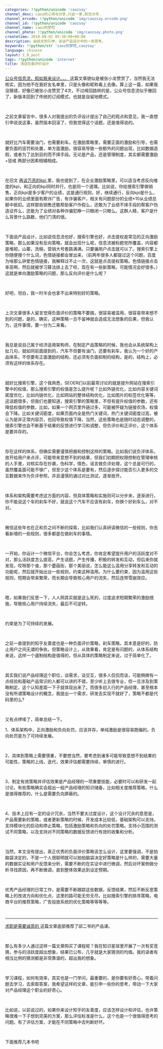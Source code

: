```yaml
---
categories: !!python/unicode 'caozsay'
channel_desc: caoz的心得与分享,只此一家,别无分号.
channel_ercode: !!python/unicode 'img/caozsay.ercode.png'
channel_id: !!python/unicode 'caozsay'
channel_name: caoz的梦呓
channel_photo: !!python/unicode 'img/caozsay.photo.png'
createtime: 2018-08-02 05:30:00+00:00
description: 由前文的引申，谈谈产品设计中的一些思考。
keywords: !!python/str 'caoz的梦呓,caozsay'
language: chinese
layout: 1_0_post
tags: !!python/unicode 'internet'
title: 浅谈负面评价设计
---
```

<div class="rich_media_content" id="js_content">
<p>
<a href="http://mp.weixin.qq.com/s?__biz=MzI0MjA1Mjg2Ng==&amp;mid=2649867755&amp;idx=1&amp;sn=c5f63bc83cfbcfb43d4940bb27424fa2&amp;chksm=f1075f86c670d6903efbb398aaca3cbf0c98fcb7c9aa3f9b8caa3648ec90e86cf7ccaac1e011&amp;scene=21#wechat_redirect" target="_blank">
          公众号信息流，假如我来设计。。。
         </a>
         这篇文章貌似是被张小龙赞赏了，当然我无法核实，因为他不在我好友名单里，只是头像和昵称看上去像。算上这一篇，如果我没猜错，好像已被张小龙赞赏了4次，不过峰回路转的是，公众号信息流似乎撤回了，新版本回到了传统的订阅模式，也就是自留地模式。
         <br/>
</p>
<p>
<br/>
</p>
<p>
         之前文章留言中，很多人对我提出的负评设计提出了自己的观点和意见，我一直想引申说说这事，虽然版本回滚了，但我觉得这个话题，还是值得说的。
        </p>
<p>
<br/>
</p>
<p>
         就好比汽车需要油门，也需要刹车。在激励策略里，需要正面的激励和引导，也需要负面的惩罚和处置，单方面激励，很容易导致一些额外的问题出现，比如数据造假，或者为了达到目的而不择手段。无论是产品，还是管理制度，其实都需要激励+惩戒 两部分因素相辅相成。
        </p>
<p>
<br/>
</p>
<p>
         在旧文
         <a href="http://mp.weixin.qq.com/s?__biz=MzI0MjA1Mjg2Ng==&amp;mid=2649866809&amp;idx=1&amp;sn=65562889228ab37b8a803fa990a81f1a&amp;scene=21#wechat_redirect" target="_blank">
          再谈万恶的kpi
         </a>
         里，我也提到了，在企业激励策略里，可以适当考虑反向维度的kpi，和正向的kpi同时并行，也是同一个道理。比如说，你给搜索引擎做销售，正向kpi是多少客户的业绩，这是通行规则，好，继续通行，反向kpi是什么，如果你的业绩里面有欺诈广告，有诈骗客户，相关有问题部分的业绩*10从业绩总额中抵扣。这样那些销售还敢帮助客户作假么，还敢为了业绩不择手段的帮客户伪造证件么，还能为了业绩对各种诈骗犯睁一只眼闭一只眼么。这群人精，客户是什么背景什么路数，他们门清的很。
        </p>
<p>
<br/>
</p>
<p>
         下面说产品设计，比如说信息流也好，搜索引擎也好，点击提权是常见的正向激励策略，那么如果没有反向策略，就会出现什么呢，信息流被标题党所覆盖，内容都是堆砌，山寨，洗稿，营销大号套路满满，只要骗用户点击就可以了。搜索引擎上你随便搜个什么词，色情链接都会冒出来，（前两年很多人都提过这个问题，百度为啥那么钟爱色情链接，我解释过不止一次，这就是点击提权策略。色情链接点击率高啊，然后就被学习算法排上去了呗，现在有一些新策略，可能情况会好很多。）这就是单向激励策略的问题，那么反向评价是什么呢？
        </p>
<p>
<br/>
</p>
<p>
         好吧，坦白，我一时半会也拿不出来特别好的策略。
        </p>
<p>
<br/>
</p>
<p>
         上次文章很多人留言觉得负面评价的策略不要搞，很容易被滥用，很容易带来想不到的问题，是的，确实，这种策略一旦不留神就会造成无法想象的后果，但我认为，这件事情，要一分为二来看。
        </p>
<p>
<br/>
</p>
<p>
         我总是说自己属于经济适用架构师，在制定产品策略的时候，我也会从系统架构上扯几句，就如同前面提到的，汽车不但要有油门，还要有刹车，我认为一个好的产品体系，不但要有正面激励的结构，还必须有负面抑制的结构，是的，结构上，必须有这样的体系存在。
        </p>
<p>
<br/>
</p>
<p>
         就好比搜索引擎，这个我熟悉，SEOER们以前最常讨论的就是提升网站在搜索引擎中的权值，那么搜索引擎的权值是怎么提升呢？比如外链优化，比如内容关键词密度优化，比如内链优化，比如网站的整体结构优化，比如图片的标签优化等等，这话题很多，但我们也要知道，搜索引擎的策略里，不但有提升权值的参数，还有降低权值的参数，比如，如果一个网页里外链过多，可能被怀疑为链接农场，权值会下降。比如关键词密度，如果页面内全是热门关键词，热门关键词密度过高，被认为是非正常内容页，也回导致权值下降，当然，这些策略也是随时动态调整的，搜索引擎也会不断基于结果的反馈进行学习和调整，但负评价和正评价，这个体系是要并存的。
        </p>
<p>
<br/>
</p>
<p>
         存在这样的体系，但确实需要谨慎把握和控制这样的策略。比如我们说负评体系，放开给用户来点评，可能带来意想不到的结果，但我们初期把权限控制在管理审核的人手里，对核实存在抄袭，伪科学，情色，谣言做负评处理，这个总是可行的，虽然覆盖面可能不够广，但至少这个体系是要有，然后逐步探讨能否引入更多的交互数据来作为负评参照，并且谨慎的通过对比测试，逐渐放开。
        </p>
<p>
<br/>
</p>
<p>
         体系和架构需要考虑这方面的内容，但具体策略和实施则可以分步来，逐渐进行，你不能说这个车的刹车不好，就说这个汽车不应该有刹车，你换个好刹车么，对不对。
        </p>
<p>
<br/>
</p>
<p>
         微信这些年也在正和负之间不断的探索，比如我们认真研读微信的一些规则，你去看新增的一些规则，很多都是在做刹车的事情。
        </p>
<p>
<br/>
</p>
<p>
         一开始，你设计一个微信平台，你会怎么考虑，你肯定希望提升用户的活跃度对不对，那么活跃度怎么提高，产生话题，产生传播，积极的转发和互动，但后来你就发现，哎呀那个谁，那个蘑菇街，那个美丽说，怎么能这么滥用分享转发和互动的功能呢，然后就开始出台一些规则，约束这种滥用。为什么要约束，因为滥用这些规则，短期会带来繁荣，而长期会导致核心用户的流失，然后连带雪崩效应。
        </p>
<p>
<br/>
</p>
<p>
         嗯，如果我们反思一下，人人网其实就是这么死的，过度追求短期繁荣的激励措施，导致核心用户持续流失，最后不可逆转。
        </p>
<p>
<br/>
</p>
<p>
         约束是为了可持续的发展。
        </p>
<p>
<br/>
</p>
<p>
         之前一直提到的知乎友善度也是一种负面评价策略，刹车策略，其本意是好的，防止用户之间无谓的争执，但策略设计上，从效果看，肯定是有问题的，从体系结构来说，这样一个遏制结构是值得的，但从具体的策略制定来说，过于简单化了。
        </p>
<p>
<br/>
</p>
<p>
         其实我们说产品经理这个职位，谈需求，谈交互，很多人侃侃而谈，可能稍微有一点经验和基础产品常识的人都可以讲的不错，至少听上去很专业，但一旦涉及到策略制定，这个认知差距一下子就体现出来了。而很多初入行的产品经理，甚至根本没有所谓策略设计的概念，我提出一个需求，研发去实现不就好了，策略不都是代码里的么?
        </p>
<p>
<br/>
</p>
<p>
         又有点啰嗦了，简单总结一下。
        </p>
<p>
         1、体系架构中，正向激励和负向处罚，应该并存，单纯激励是很容易跑偏的。负向处罚是为了可持续发展。
        </p>
<p>
<br/>
</p>
<p>
         2、具体到策略上需要慎重，不要想当然，要考虑到诸多可能导致意想不到结果的可能性，策略的上线，迭代，效果评估都需要持续，审慎的进行。
        </p>
<p>
<br/>
</p>
<p>
         3、制定有效策略并评估效果是产品经理的一项重要技能，必要时可以和研发一起讨论，有些策略确实会超出一般产品经理的知识储备，比如相关度推荐策略，什么是值得推荐的，什么是需要负向屏蔽的。
        </p>
<p>
<br/>
</p>
<p>
         4、技术上应有一定的设计冗余，当然不要太过度设计，这个设计冗余的意思是，产品需要新的策略，或者更新策略的时候，开发成本比较低，基础架构可以支持。支持模块化的启动和停止策略，包括激励策略和负向的处罚策略。支持小范围的测试不同策略，以及支持对不同策略的数据反馈进行有效的收集和分析。
        </p>
<p>
<br/>
</p>
<p>
         当然，本文没有提出，真正优秀的负面评价策略该怎么设计，这里要强调，不是拍脑袋决定的，不是一个人很聪明就可以拍拍脑袋决定好策略是什么样的，需要大量的数据实证和用户反馈来分析，需要不断的在实证中进行微调，然后对坏案例做分析寻找原因，再不断微调，直到整体效果达到设定预期。
        </p>
<p>
<br/>
</p>
<p>
         优秀产品经理的日常工作，是需要不断跟踪这些数据，反馈结果，然后不断反思策略上的改进方向和优化点，这里的路可能无穷无尽。比如搜索引擎的排序策略，电商平台的推荐策略，广告投放系统的优化策略等等等等。
        </p>
<p>
<br/>
</p>
<hr/>
<p>
<a href="http://mp.weixin.qq.com/s?__biz=MzI0MjA1Mjg2Ng==&amp;mid=2649867772&amp;idx=1&amp;sn=4cdfa87384daf674b77c470e3c43ad4a&amp;chksm=f1075f91c670d68733f7cbc248f5b50a68f3b4df75d7265e36915b6458ff2a58e7bcf185dbd2&amp;scene=21#wechat_redirect" target="_blank">
          求职是需要诚意的
         </a>
         这篇文章底部推荐了邱二爷的产品课。
         <br/>
</p>
<p>
<br/>
</p>
<p>
         那么有多少人通过这样一篇文章购买了课程呢？我在知识星球里开展了一次有奖竞猜，参与的活跃度超出想象，结果已公布，几乎就是大家猜测的均值。我的读者有相当比例的猜测都是非常靠谱的，超出我的想象。
        </p>
<p>
<br/>
</p>
<p>
         学习课程，如何有效率，其实也是一门学问，最重要的，是你要有好奇心，带着问题去学习，去索取答案，我希望这样的文章，能引申一些你的思考，带动一下大家对产品经理这个职业的好奇心。
        </p>
<p>
<br/>
</p>
<p>
         比如说，以前说过的，如果你来设计知乎的友善度，应该怎样设计和评估，也许策略很难一下子想到完美的方案，那么评估标准是什么，这个也是一个很值得思考的问题。有了评估方案，才能在不同策略中去判断好坏。
        </p>
<p>
<br/>
</p>
<p>
         下面推荐几本书吧
        </p>
<p>
<br/>
</p>
<section>
<mpcps class="js_editor_cps" data-appid="wx831660fe3ded4389" data-categoryid="3" data-color="#fa7834" data-datakey="1533184241523_0.2927209280740892" data-packid="" data-pid="25096293" data-product="%7B%22productData%22%3A%5B%7B%22appid%22%3A%22wx831660fe3ded4389%22%2C%22book%22%3A%7B%22author%22%3A%5B%22%EF%BC%88%E8%8B%B1)%E4%B9%94%E6%B2%BB%C2%B7%E5%A5%A5%E5%A8%81%E5%B0%94%22%5D%2C%22book_desc%22%3A%22%3Cdiv%20class%3D%26quot%3Btxt-bd%26quot%3B%3E%26nbsp%3B%20%26nbsp%3B%20%26nbsp%3B%20%26nbsp%3B%20%26nbsp%3B%20%26nbsp%3B%20%26nbsp%3B%20%26nbsp%3B%20%26nbsp%3B%20%26nbsp%3B%20%26nbsp%3B%20%26nbsp%3B%20%26nbsp%3B%20%26nbsp%3B%20%26nbsp%3B%20%26nbsp%3B%20%26nbsp%3B%20%26nbsp%3B%20%26nbsp%3B%20%26nbsp%3B%20%E8%B0%81%E6%8E%A7%E5%88%B6%E8%BF%87%E5%8E%BB%E5%B0%B1%E6%8E%A7%E5%88%B6%E6%9C%AA%E6%9D%A5%EF%BC%8C%E8%B0%81%E6%8E%A7%E5%88%B6%E7%8E%B0%E5%9C%A8%E5%B0%B1%E6%8E%A7%E5%88%B6%E8%BF%87%E5%8E%BB%20%E3%80%82%3Cbr%20%2F%3E%20%20%20%20%E4%B9%94%E6%B2%BB%26middot%3B%E5%A5%A5%E5%A8%81%E5%B0%94%E7%9A%84%E7%BB%8F%E5%85%B8%E5%B0%8F%E8%AF%B4%E3%80%8A1984%EF%BC%88%E7%B2%BE%E8%A3%85%E7%8F%8D%E8%97%8F%E7%89%88%EF%BC%89%20%EF%BC%88%E7%B2%BE%EF%BC%89%E3%80%8B%EF%BC%8C%E8%AE%B2%E8%BF%B0%E4%BA%86%E4%B8%80%E4%B8%AA%E4%BB%A4%E4%BA%BA%E7%AA%92%E6%81%AF%E7%9A%84%E6%95%85%E4%BA%8B%E3%80%82%E5%9C%A8%E6%88%98%E7%81%AB%E8%BF%9E%E7%BB%B5%20%E4%B8%8D*%E7%9A%841984%E5%B9%B4%EF%BC%8C%E6%8E%A7%E5%88%B6%E4%BA%BA%E4%BB%AC%E7%9A%84%E6%80%9D%E6%83%B3%E4%B8%8E%E6%83%85%E6%84%9F%E3%80%81%E4%BF%AE%E8%AE%A2%E8%AF%AD%E8%A8%80%E5%92%8C%20%E7%AF%A1%E6%94%B9%E5%8E%86%E5%8F%B2%E6%88%90%E4%B8%BA%E7%BB%B4%E6%8A%A4%E7%A4%BE%E4%BC%9A%E7%A8%B3%E5%AE%9A%E7%9A%84%E6%89%8B%E6%AE%B5%E3%80%82%E5%9C%A8%E5%A4%A7%E6%B4%8B%E5%9B%BD%E7%9C%9F%E7%90%86%E9%83%A8%20%E4%BB%8E%E4%BA%8B%E7%AF%A1%E6%94%B9%E5%8E%86%E5%8F%B2%E5%B7%A5%E4%BD%9C%E7%9A%84%E6%B8%A9%E6%96%AF%E9%A1%BF%26middot%3B%E5%8F%B2%E5%AF%86%E6%96%AF%EF%BC%8C%E5%9C%A8%E5%B7%A5%E4%BD%9C%E4%B8%AD%E5%AF%B9%E8%87%AA%20%E5%B7%B1%E6%89%80%E5%A4%84%E7%9A%84%E7%A4%BE%E4%BC%9A%E5%92%8C**%26ldquo%3B%E8%80%81%E5%A4%A7%E5%93%A5%26rdquo%3B%E4%BA%A7%E7%94%9F%E4%BA%86%E8%B4%A8%E7%96%91%EF%BC%8C%E5%B9%B6%E4%B8%8E%E4%B8%80%20%E5%90%8D%E5%A5%B3%E5%AD%90%E4%BA%A7%E7%94%9F%E4%BA%86%E7%88%B1%E6%83%85%EF%BC%8C%E4%BA%8E%E6%98%AF%E8%A2%AB%E5%88%97%E4%B8%BA%E6%80%9D%E6%83%B3%E7%8A%AF%26mdash%3B%26mdash%3B%E4%B9%9F%E5%B0%B1%E6%98%AF%E8%80%81%20%E5%A4%A7%E5%93%A5%E7%9A%84%E6%95%8C%E4%BA%BA%EF%BC%8C%E5%9B%A0%E8%80%8C%E9%81%AD%E5%88%B0%E8%BF%BD%E6%8D%95%26hellip%3B%26hellip%3B%20%20%20%20%20%E8%87%AA1948%E5%B9%B4%E6%88%90%E4%B9%A6%E8%87%B3%E4%BB%8A%EF%BC%8C%E5%A5%A5%E5%A8%81%E5%B0%94%E8%BF%99%E4%B8%AA%E5%85%B3%E4%BA%8E%E9%A1%BA%E4%BB%8E%E3%80%81%E5%8E%8B%E5%88%B6%20%E4%B8%8E%E8%BA%AB%E4%BB%BD%E8%AE%A4%E5%90%8C%EF%BC%8C%E9%A2%84%E8%A8%80%E4%BA%86%E6%9C%AA%E6%9D%A5%EF%BF%BD......%22%2C%22publisher%22%3A%22%20%E6%B1%9F%E8%8B%8F%E5%87%A4%E5%87%B0%E6%96%87%E8%89%BA%E5%87%BA%E7%89%88%E7%A4%BE%22%7D%2C%22category_id%22%3A3%2C%22commission_ratio%22%3A%2210.00%25%22%2C%22has_commission%22%3Atrue%2C%22img_url%22%3A%22https%3A%2F%2Fres.wx.qq.com%2Fproduct_material%2F0wQ6ua22lgEXfjNbKB9r0tUnXGlfAScmNXP7a8em09UQWOmZtuNAArExBGgFriwO%22%2C%22movie%22%3A%7B%22actor%22%3A%5B%5D%2C%22alt_name%22%3A%5B%5D%2C%22classify%22%3A%5B%5D%2C%22director%22%3A%5B%5D%7D%2C%22pid%22%3A%2225096293%22%2C%22price%22%3A30.8%2C%22source_logo_url%22%3A%22http%3A%2F%2Fmmbiz.qpic.cn%2Fmmbiz_png%2F6nVmK0mHaRr8fd8C4yNUm5BrcwmJ17I867w7sZwrxtAmG0NdTKhZj8eAEeRt0Ycgc9pnL4ib77PJ0UKDoT43MsA%2F0%22%2C%22source_name%22%3A%22%E5%BD%93%E5%BD%93%22%2C%22title%22%3A%221984%22%2C%22cps_desc%22%3A%22%EF%BC%88%E8%8B%B1)%E4%B9%94%E6%B2%BB%C2%B7%E5%A5%A5%E5%A8%81%E5%B0%94%22%2C%22cps_desc_long%22%3A%22%E4%BD%9C%E8%80%85%EF%BC%9A%EF%BC%88%E8%8B%B1)%E4%B9%94%E6%B2%BB%C2%B7%E5%A5%A5%E5%A8%81%E5%B0%94%22%2C%22checked%22%3Atrue%7D%5D%7D" data-smartnum="" data-templateid="list" data-type="1" data-uid="1533184241521" frameborder="0" style="width:100% !important;border:0;">
</mpcps>
</section>
<section>
<mpcps class="js_editor_cps" data-appid="wx831660fe3ded4389" data-categoryid="3" data-color="#fa7834" data-datakey="1533184241524_0.8835116213387191" data-packid="" data-pid="23282069" data-product="%7B%22productData%22%3A%5B%7B%22appid%22%3A%22wx831660fe3ded4389%22%2C%22book%22%3A%7B%22author%22%3A%5B%22(%E7%BE%8E)%E9%BA%A6%E5%85%8B%E4%BC%A6%E5%B0%BC%22%5D%2C%22book_desc%22%3A%22%3Cp%3E%E3%80%80%E3%80%80%E8%BF%99%E6%98%AF%E4%B8%80%E6%9C%AC%E8%B6%B3%E4%BB%A5%E5%BD%BB%E5%BA%95%E6%94%B9%E5%8F%98%E4%BD%A0%E6%80%9D%E7%BB%B4%E4%B8%96%E7%95%8C%E7%9A%84%E5%B0%8F%E4%B9%A6%E3%80%82%E7%BE%8E%E5%9B%BD%E8%91%97%E5%90%8D%E9%80%BB%E8%BE%91%E5%AD%A6%E5%AE%B6%E3%80%81%E5%93%B2%E5%AD%A6%E6%95%99%E6%8E%88D.Q.%E9%BA%A6%E5%85%8B%E4%BC%A6%E5%B0%BC%EF%BC%8C%E5%B0%86%E4%B8%80%E9%97%A8%E5%AE%BD%E5%B9%BF%E3%80%81%E6%B7%B1%E5%A5%A5%E7%9A%84%E9%80%BB%E8%BE%91%E7%A7%91%E5%AD%A6%E4%BB%A5%E8%B4%B4%E8%BF%91%E7%94%9F%E6%B4%BB%E3%80%81%E9%80%9A%E4%BF%97%E6%98%93%E6%87%82%E3%80%81%E5%A6%99%E8%B6%A3%E6%A8%AA%E7%94%9F%E7%9A%84%E8%AF%AD%E8%A8%80%E5%A8%93%E5%A8%93%E9%81%93%E6%9D%A5%E3%80%82%E5%AE%83%E6%97%A2%E6%B2%A1%E6%9C%89%E5%88%BB%E6%9D%BF%E7%9A%84%E7%90%86%E8%AE%BA%E6%95%99%E6%9D%A1%EF%BC%8C%E4%B9%9F%E4%B8%8D%E6%98%AF%E6%AD%A3%E8%A7%84%E7%9A%84%E6%95%99%E7%A7%91%E4%B9%A6%EF%BC%8C%E8%80%8C%E6%98%AF%E4%B8%80%E6%9C%AC%E5%BF%85%E4%B8%8D%E5%8F%AF%E5%A4%9A%E5%BE%97%E7%9A%84%E7%8E%B0%E5%AE%9E%E6%8C%87%E5%8D%97%E3%80%82%E6%AD%A3%E5%A6%82%E8%91%97%E5%90%8D%E8%A1%8C%E4%B8%BA%E5%AD%A6%E5%AE%B6%E5%AD%99%E8%B7%AF%E5%BC%98%E6%89%80%E8%AF%B4%EF%BC%9A%E3%80%8A%E7%AE%80%E5%8D%95%E7%9A%84%E9%80%BB%E8%BE%91%E5%AD%A6%E3%80%8B%E5%B0%B1%E5%A6%82%E4%B8%80%E5%9C%BA%E5%8F%8A%E6%97%B6%E9%9B%A8%EF%BC%8C%E4%B8%80%E6%9C%AC%E6%B2%BB%E6%84%88%E7%A4%BE%E4%BC%9A%E7%96%BE%E7%97%85%E7%9A%84%E5%AE%9D%E5%85%B8%EF%BC%8C%E7%9A%84%E7%A1%AE%E6%98%AF%E5%BA%94%E8%AF%A5%E4%BA%BA%E6%89%8B%E4%B8%80%E5%86%8C%E3%80%82%3Cbr%20%2F%3E%E3%80%80%E3%80%80%E4%BD%9C%E8%80%85%E5%9C%A8%E4%B9%A6%E4%B8%AD%E5%91%8A%E8%AF%89%E6%88%91%E4%BB%AC%EF%BC%8C%E7%94%9F%E6%B4%BB%E4%B8%AD%EF%BC%8C%E9%80%BB%E8%BE%91%E6%97%A0%E5%A4%84%E4%B8%8D%E5%9C%A8%E3%80%82%E6%97%A0%E8%AE%BA%E6%88%91%E4%BB%AC%E6%98%AF%E6%9C%89%E6%84%8F%E8%BF%98%E6%98%AF%E6%97%A0%E6%84%8F%EF%BC%8C%E9%80%BB%E8%BE%91%E6%97%A0%E6%97%B6%E4%B8%8D%E5%9C%A8%E6%9C%8D%E5%8A%A1%E4%BA%8E%E6%88%91%E4%BB%AC%E7%9A%84%E7%94%9F%E6%B4%BB%E3%80%82%E7%84%B6%E8%80%8C%E9%80%BB%E8%BE%91%E5%88%B0%E5%BA%95%E6%98%AF%E4%BB%80%E4%B9%88%EF%BC%8C%E4%B9%9F%E8%AE%B8%E5%B9%B6%E6%B2%A1%E6%9C%89%E5%A4%AA%E5%A4%9A%E7%9A%84%E4%BA%BA%E6%9C%89%E5%BE%88%E6%B8%85%E6%A5%9A%E7%9A%84%E6%A6%82%E5%BF%B5%E3%80%82%E4%BD%9C%E8%80%85%E4%BB%A5%E5%85%B6%E7%AE%80%E7%BB%83%E8%80%8C%E5%8F%88%E5%85%85%E6%BB%A1%E8%B6%A3%E5%91%B3%E7%9A%84%E7%AC%94%E8%A7%A6%EF%BC%8C%E5%B0%86%E9%80%BB%E8%BE%91%E5%AD%A6%E6%B4%BB%E5%8C%96%E4%B8%BA%E4%B8%80%E7%A7%8D%E8%89%BA%E6%9C%AF%EF%BC%8C%E4%BB%8E%E5%AE%83%E7%9A%84%E5%9F%BA%E6%9C%AC%E5%8E%9F%E7%90%86%EF%BC%8C%E5%88%B0%E8%AE%BA%E8%AF%81%EF%BC%8C%E5%88%B0%E9%9D%9E%E9%80%BB%E8%BE%91%E6%80%9D%E7%BB%B4%E7%9A%84%E6%A0%B9%E6%BA%90%EF%BC%8C%E5%86%8D%E5%88%B028%E7%A7%8D%E5%B0%B1......%22%2C%22publisher%22%3A%22%E6%B5%99%E6%B1%9F%E4%BA%BA%E6%B0%91%E5%87%BA%E7%89%88%E7%A4%BE%22%7D%2C%22category_id%22%3A3%2C%22commission_ratio%22%3A%2210.00%25%22%2C%22has_commission%22%3Atrue%2C%22img_url%22%3A%22https%3A%2F%2Fres.wx.qq.com%2Fproduct_material%2FXXwXm5bo1AQ3tkC09yAh4-EoedCuBn1SNceLHrZHfe0odjHcreFzHH6TTKDbNKWW%22%2C%22movie%22%3A%7B%22actor%22%3A%5B%5D%2C%22alt_name%22%3A%5B%5D%2C%22classify%22%3A%5B%5D%2C%22director%22%3A%5B%5D%7D%2C%22pid%22%3A%2223282069%22%2C%22price%22%3A18%2C%22source_logo_url%22%3A%22http%3A%2F%2Fmmbiz.qpic.cn%2Fmmbiz_png%2F6nVmK0mHaRr8fd8C4yNUm5BrcwmJ17I867w7sZwrxtAmG0NdTKhZj8eAEeRt0Ycgc9pnL4ib77PJ0UKDoT43MsA%2F0%22%2C%22source_name%22%3A%22%E5%BD%93%E5%BD%93%22%2C%22title%22%3A%22%E7%AE%80%E5%8D%95%E7%9A%84%E9%80%BB%E8%BE%91%E5%AD%A6%22%2C%22cps_desc%22%3A%22(%E7%BE%8E)%E9%BA%A6%E5%85%8B%E4%BC%A6%E5%B0%BC%22%2C%22cps_desc_long%22%3A%22%E4%BD%9C%E8%80%85%EF%BC%9A(%E7%BE%8E)%E9%BA%A6%E5%85%8B%E4%BC%A6%E5%B0%BC%22%2C%22checked%22%3Atrue%7D%5D%7D" data-smartnum="" data-templateid="list" data-type="1" data-uid="1533184241522" frameborder="0" style="width:100% !important;border:0;">
</mpcps>
</section>
<section>
<mpcps class="js_editor_cps" data-appid="wx831660fe3ded4389" data-categoryid="3" data-color="#fa7834" data-datakey="1533184241525_0.3116855337017941" data-packid="" data-pid="25232680" data-product="%7B%22productData%22%3A%5B%7B%22appid%22%3A%22wx831660fe3ded4389%22%2C%22book%22%3A%7B%22author%22%3A%5B%22%5B%E7%BE%8E%5D%E7%91%9E%C2%B7%E8%BE%BE%E5%88%A9%E6%AC%A7%EF%BC%88Ray%20Dalio%EF%BC%89%22%5D%2C%22book_desc%22%3A%22%3Cdiv%3E%3Cp%3E%E7%91%9E%26middot%3B%E8%BE%BE%E5%88%A9%E6%AC%A7%E6%98%AF%E5%85%A8%E4%B8%96%E7%95%8C*%E6%8A%95%E8%B5%84%E5%AE%B6%E3%80%81%E4%BC%81%E4%B8%9A%E5%AE%B6%E4%B9%8B%E4%B8%80%EF%BC%8C%E5%AF%B9%E5%86%B2%E5%9F%BA%E9%87%91%E5%85%AC%E5%8F%B8%E6%A1%A5%E6%B0%B4%E5%88%9B%E5%A7%8B%E4%BA%BA%E3%80%82%E6%A1%A5%E6%B0%B4%E5%88%9B%E7%AB%8B%E8%87%B3%E4%BB%8A%E4%B8%BA%E5%AE%A2%E6%88%B7%E8%B5%9A%E5%8F%96%E7%9A%84%E6%94%B6%E7%9B%8A%E8%BF%9C%E8%BF%9C%E8%B6%85%E8%BF%87%E5%8E%86%E5%8F%B2%E4%B8%8A%E4%BB%BB%E4%BD%95%E4%B8%80%E5%AE%B6%E5%AF%B9%E5%86%B2%E5%9F%BA%E9%87%91%E3%80%82%E8%BE%BE%E5%88%A9%E6%AC%A7%E8%AE%A4%E4%B8%BA%E6%A1%A5%E6%B0%B4%E7%9A%84%E6%88%90%E5%8A%9F%E6%BA%90%E8%87%AA%E4%BB%96%E6%89%80%E5%A5%89%E8%A1%8C%E7%9A%84%E4%B8%80%E5%A5%97%E5%8E%9F%E5%88%99%EF%BC%8C%E8%80%8C%E8%BF%99%E4%BA%9B%E5%8E%9F%E5%88%99%E4%B9%9F%E6%98%AF%E4%BB%96%E4%B8%80%E7%94%9F%E4%B8%AD%E5%AD%A6%E5%88%B0%E7%9A%84*%E9%87%8D%E8%A6%81%E7%9A%84%E4%B8%9C%E8%A5%BF%E3%80%82%3C%2Fp%3E%3Cp%3E%E8%BE%BE%E5%88%A9%E6%AC%A7%E8%AE%A4%E4%B8%BA%EF%BC%8C%E6%88%91%E4%BB%AC%E5%8F%AF%E4%BB%A5%E5%83%8F%E7%9C%8B%E5%BE%85%E6%9C%BA%E5%99%A8%E4%B8%80%E6%A0%B7%E7%9C%8B%E5%BE%85%E7%94%9F%E6%B4%BB%E3%80%81%E7%AE%A1%E7%90%86%E3%80%81%E7%BB%8F%E5%95%86%E5%92%8C%E6%8A%95%E8%B5%84%EF%BC%8C%E5%B9%B6%E5%B0%86%E5%85%B6%E7%B3%BB%E7%BB%9F%E5%8C%96%E4%B8%BA%E4%B8%80%E7%B3%BB%E5%88%97%E5%8E%9F%E5%88%99%E3%80%82%E8%BF%99%E6%9C%AC%E4%B9%A6%E9%98%90%E8%BF%B0%E4%BA%86%E4%BB%96%E7%9A%84%E5%8E%9F%E5%88%99%E7%9A%84%E4%B8%A4%E5%A4%A7%E5%9F%BA%E7%9F%B3%26mdash%3B%26mdash%3B%E6%9E%81%E5%BA%A6%E6%B1%82%E7%9C%9F%E3%80%81%E6%9E%81%E5%BA%A6%E9%80%8F%E6%98%8E%EF%BC%8C%E5%B9%B6%E4%BB%8B%E7%BB%8D%E4%BA%86%E4%BB%A5%E6%AD%A4%E4%B8%BA%E5%9F%BA%E7%A1%80%E7%9A%84%E5%88%9B%E6%84%8F%E6%8B%A9%E4%BC%98%EF%BC%8C%E4%BB%A5%E5%8F%8A%E5%9F%BA%E4%BA%8E%E5%8F%AF%E4%BF%A1%E5%BA%A6%E8%AF%84%E4%BB%B7%E7%9A%84%E5%86%B3%E7%AD%96%E6%9C%BA%E5%88%B6%E3%80%82%E4%B9%A6%E4%B8%AD500%E5%A4%9A%E6%9D%A1%E5%8E%9F%E5%88%99%E5%B0%86%E5%B8%AE%E5%8A%A9%E6%88%91%E4%BB%AC%E4%BF%9D%E6%8C%81%E5%BC%80%E6%94%BE%E5%BF%83%E6%80%81%EF%BC%8C%E7%9C%8B%E6%B8%85%E7%8E%B0%E5%AE%9E%EF%BC%8C%E6%AD%A3%E7%A1%AE%E8%AF%84%E4%BB%B7%E8%87%AA%E5%B7%B1%E5%92%8C%E4%BB%96%E4%BA%BA%EF%BC%8C%E4%BB%8E%E5%AE%B9%E9%9D%A2%E5%AF%B9%E5%81%9A%E5%86%B3%E7%AD%96%E3%80%81%E6%89%93%E9%80%A0%E5%BC%BA%E5%A4%A7%E5%9B%A2%E9%98%9F%E7%AD%89%E9%97%AE%E9%A2%98%EF%BC%8C%E6%9B%B4%E8%BF%9B%E4%B8%80%E6%AD%A5%E6%B7%B1%E5%85%A5%E8%AE%A4%E8%AF%86%E8%87%AA%E6%88%91%EF%BC%8C%E5%AE%9E%E7%8E%B0%E4%B8%8D%E6%96%AD%E6%88%90%E9%95%BF%E3%80%82%3C%2Fp%3E%3Cp%3E%E8%BE%BE%E5%88%A9%E6%AC%A7%E7%9B%B8%E4%BF%A1%EF%BC%8C%E8%87%AA%E5%B7%B1%E7%9A%84%E6%88%90%E5%8A%9F%E5%B9%B6%E9%9D%9E%EF%BF%BD......%22%2C%22publisher%22%3A%22%E4%B8%AD%E4%BF%A1%E5%87%BA%E7%89%88%E7%A4%BE%22%7D%2C%22category_id%22%3A3%2C%22commission_ratio%22%3A%2210.00%25%22%2C%22has_commission%22%3Atrue%2C%22img_url%22%3A%22https%3A%2F%2Fres.wx.qq.com%2Fproduct_material%2FbfSVNpCyiSVMsvIauc-G-dBWMJ8MdXWVxoooURT8-vctP55AkcxfQ96tqHYAfhES%22%2C%22movie%22%3A%7B%22actor%22%3A%5B%5D%2C%22alt_name%22%3A%5B%5D%2C%22classify%22%3A%5B%5D%2C%22director%22%3A%5B%5D%7D%2C%22pid%22%3A%2225232680%22%2C%22price%22%3A107.4%2C%22source_logo_url%22%3A%22http%3A%2F%2Fmmbiz.qpic.cn%2Fmmbiz_png%2F6nVmK0mHaRr8fd8C4yNUm5BrcwmJ17I867w7sZwrxtAmG0NdTKhZj8eAEeRt0Ycgc9pnL4ib77PJ0UKDoT43MsA%2F0%22%2C%22source_name%22%3A%22%E5%BD%93%E5%BD%93%22%2C%22title%22%3A%22%E5%8E%9F%E5%88%99%2B%E5%8E%9F%E5%88%99%E6%95%88%E7%8E%87%E6%89%8B%E8%B4%A6%EF%BC%88%E5%A5%97%E8%A3%852%E5%86%8C%EF%BC%89%22%2C%22cps_desc%22%3A%22%5B%E7%BE%8E%5D%E7%91%9E%C2%B7%E8%BE%BE%E5%88%A9%E6%AC%A7%EF%BC%88Ray%20Dalio%EF%BC%89%22%2C%22cps_desc_long%22%3A%22%E4%BD%9C%E8%80%85%EF%BC%9A%5B%E7%BE%8E%5D%E7%91%9E%C2%B7%E8%BE%BE%E5%88%A9%E6%AC%A7%EF%BC%88Ray%20Dalio%EF%BC%89%22%2C%22checked%22%3Atrue%7D%5D%7D" data-smartnum="" data-templateid="list" data-type="1" data-uid="1533184241523" frameborder="0" style="width:100% !important;border:0;">
</mpcps>
</section>
<section>
<mpcps class="js_editor_cps" data-appid="wx831660fe3ded4389" data-categoryid="3" data-color="#fa7834" data-datakey="1533184241526_0.04723200078233192" data-packid="" data-pid="23979719" data-product="%7B%22productData%22%3A%5B%7B%22appid%22%3A%22wx831660fe3ded4389%22%2C%22book%22%3A%7B%22author%22%3A%5B%22%5B%E7%BE%8E%5D%E7%B1%B3%E5%A5%87%20W.%E8%92%99%E6%89%98%EF%BC%88Mickey%20W.%20Mantle%EF%BC%89%E7%BD%97%E6%81%A9%3F%E5%88%A9%E5%85%8B%E8%92%82%EF%BC%88Ron%20L%22%5D%2C%22book_desc%22%3A%22%E8%BF%99%E6%98%AF%E4%B8%80%E6%9C%AC%E7%B3%BB%E7%BB%9F%E9%98%90%E8%BF%B0%E9%9D%A2%E5%AF%B9%E6%B7%B7%E4%B9%B1%E8%80%8C%E5%AE%B9%E6%98%93%E5%A4%B1%E6%8E%A7%E7%9A%84%E6%8A%80%E6%9C%AF%E5%BC%80%E5%8F%91%E5%9B%A2%E9%98%9F%E6%97%B6%EF%BC%8C%E5%A6%82%E4%BD%95%E7%AE%A1%E7%90%86%E3%80%81%E5%BB%BA%E8%AE%BE%E5%92%8C%E5%BC%BA%E5%8C%96%E5%9B%A2%E9%98%9F%EF%BC%8C%E6%88%90%E5%8A%9F%E4%BA%A4%E4%BB%98%E5%BC%80%E5%8F%91%E6%88%90%E6%9E%9C%E7%9A%84%E5%A4%A7%E4%BD%9C%E3%80%82%E4%B8%A4%E4%BD%8D%E4%BD%9C%E8%80%85Mickey%20W.%20Mantle%E5%92%8CRon%20Lichty%E4%BB%A5%E5%90%88%E8%B5%B7%E6%9D%A5%E8%BF%9170%E5%B9%B4%E7%9A%84%E5%BC%80%E5%8F%91%E7%AE%A1%E7%90%86%E7%BB%8F%E9%AA%8C%E4%B8%BA%E5%9F%BA%E7%A1%80%EF%BC%8C%E9%80%9A%E8%BF%87%E6%B7%B1%E5%88%BB%E7%9A%84%E8%A7%82%E5%AF%9F%E5%92%8C%E5%88%86%E6%9E%90%EF%BC%8C%E6%89%BE%E5%88%B0%E4%BA%86%E8%BD%AF%E4%BB%B6%E5%BC%80%E5%8F%91%E7%AE%A1%E7%90%86%E7%9A%84%E6%A0%B8%E5%BF%83%E9%97%AE%E9%A2%98%26mdash%3B%26mdash%3B%E4%BA%BA%E7%9A%84%E7%AE%A1%E7%90%86%EF%BC%8C%E5%B9%B6%E5%9B%B4%E7%BB%95%E5%A6%82%E4%BD%95%E7%9C%9F%E6%AD%A3%E7%90%86%E8%A7%A3%E7%A8%8B%E5%BA%8F%E5%91%98%E3%80%81%E6%89%BE%E5%88%B0%E5%90%88%E9%80%82%E7%9A%84%E7%A8%8B%E5%BA%8F%E5%91%98%E3%80%81%E4%B8%8E%E7%A8%8B%E5%BA%8F%E5%91%98%E6%B2%9F%E9%80%9A%E8%BF%99%E5%87%A0%E4%B8%AA%E6%A0%B8%E5%BF%83%E8%AF%9D%E9%A2%98%EF%BC%8C%E4%B8%80%E6%AD%A5%E6%AD%A5%E5%B1%95%E5%BC%80%EF%BC%8C%E6%89%A9%E5%B1%95%E5%88%B0%E5%A6%82%E4%BD%95%E4%BB%A5%E4%BA%BA%E4%B8%BA%E6%9C%AC%E5%9C%B0%E8%BF%9B%E8%A1%8C%E5%9B%A2%E9%98%9F%E5%BB%BA%E8%AE%BE%E3%80%81%E7%AE%A1%E7%90%86%E5%92%8C%E9%A1%B9%E7%9B%AE%E7%AE%A1%E7%90%86%E3%80%82%22%2C%22publisher%22%3A%22%E4%BA%BA%E6%B0%91%E9%82%AE%E7%94%B5%E5%87%BA%E7%89%88%E7%A4%BE%22%7D%2C%22category_id%22%3A3%2C%22commission_ratio%22%3A%2210.00%25%22%2C%22has_commission%22%3Atrue%2C%22img_url%22%3A%22https%3A%2F%2Fres.wx.qq.com%2Fproduct_material%2FKTsKQ47uuX33uS6TZz6msDes0L6Gy2DdM4LJNA_X4mpzP0Un4EYlDBCY5TbhlFiX%22%2C%22movie%22%3A%7B%22actor%22%3A%5B%5D%2C%22alt_name%22%3A%5B%5D%2C%22classify%22%3A%5B%5D%2C%22director%22%3A%5B%5D%7D%2C%22pid%22%3A%2223979719%22%2C%22price%22%3A46.5%2C%22source_logo_url%22%3A%22http%3A%2F%2Fmmbiz.qpic.cn%2Fmmbiz_png%2F6nVmK0mHaRr8fd8C4yNUm5BrcwmJ17I867w7sZwrxtAmG0NdTKhZj8eAEeRt0Ycgc9pnL4ib77PJ0UKDoT43MsA%2F0%22%2C%22source_name%22%3A%22%E5%BD%93%E5%BD%93%22%2C%22title%22%3A%22%E5%91%8A%E5%88%AB%E5%A4%B1%E6%8E%A7%20%E8%BD%AF%E4%BB%B6%E5%BC%80%E5%8F%91%E5%9B%A2%E9%98%9F%E7%AE%A1%E7%90%86%E5%BF%85%E8%AF%BB%22%2C%22cps_desc%22%3A%22%5B%E7%BE%8E%5D%E7%B1%B3%E5%A5%87%20W.%E8%92%99%E6%89%98%EF%BC%88Mickey%20W.%20Mantle%EF%BC%89%E7%BD%97%E6%81%A9%3F%E5%88%A9%E5%85%8B%E8%92%82%EF%BC%88Ron%20L%22%2C%22cps_desc_long%22%3A%22%E4%BD%9C%E8%80%85%EF%BC%9A%5B%E7%BE%8E%5D%E7%B1%B3%E5%A5%87%20W.%E8%92%99%E6%89%98%EF%BC%88Mickey%20W.%20Mantle%EF%BC%89%E7%BD%97%E6%81%A9%3F%E5%88%A9%E5%85%8B%E8%92%82%EF%BC%88Ron%20L%22%2C%22checked%22%3Atrue%7D%5D%7D" data-smartnum="" data-templateid="list" data-type="1" data-uid="1533184241524" frameborder="0" style="width:100% !important;border:0;">
</mpcps>
</section>
<p>
<br/>
</p>
</div>